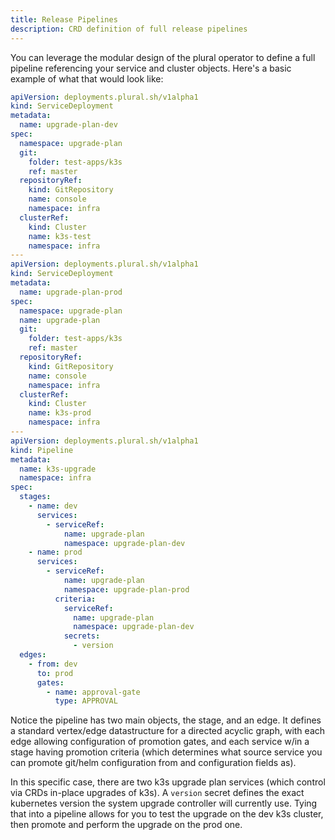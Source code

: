 ```yaml
---
title: Release Pipelines
description: CRD definition of full release pipelines
---
```


You can leverage the modular design of the plural operator to define a full pipeline referencing your service and cluster objects. Here's a basic example of what that would look like:

```yaml
apiVersion: deployments.plural.sh/v1alpha1
kind: ServiceDeployment
metadata:
  name: upgrade-plan-dev
spec:
  namespace: upgrade-plan
  git:
    folder: test-apps/k3s
    ref: master
  repositoryRef:
    kind: GitRepository
    name: console
    namespace: infra
  clusterRef:
    kind: Cluster
    name: k3s-test
    namespace: infra
---
apiVersion: deployments.plural.sh/v1alpha1
kind: ServiceDeployment
metadata:
  name: upgrade-plan-prod
spec:
  namespace: upgrade-plan
  name: upgrade-plan
  git:
    folder: test-apps/k3s
    ref: master
  repositoryRef:
    kind: GitRepository
    name: console
    namespace: infra
  clusterRef:
    kind: Cluster
    name: k3s-prod
    namespace: infra
---
apiVersion: deployments.plural.sh/v1alpha1
kind: Pipeline
metadata:
  name: k3s-upgrade
  namespace: infra
spec:
  stages:
    - name: dev
      services:
        - serviceRef:
            name: upgrade-plan
            namespace: upgrade-plan-dev
    - name: prod
      services:
        - serviceRef:
            name: upgrade-plan
            namespace: upgrade-plan-prod
          criteria:
            serviceRef:
              name: upgrade-plan
              namespace: upgrade-plan-dev
            secrets:
              - version
  edges:
    - from: dev
      to: prod
      gates:
        - name: approval-gate
          type: APPROVAL
```

Notice the pipeline has two main objects, the stage, and an edge. It defines a standard vertex/edge datastructure for a directed acyclic graph, with each edge allowing configuration of promotion gates, and each service w/in a stage having promotion criteria (which determines what source service you can promote git/helm configuration from and configuration fields as).

In this specific case, there are two k3s upgrade plan services (which control via CRDs in-place upgrades of k3s). A `version` secret defines the exact kubernetes version the system upgrade controller will currently use. Tying that into a pipeline allows for you to test the upgrade on the dev k3s cluster, then promote and perform the upgrade on the prod one.
